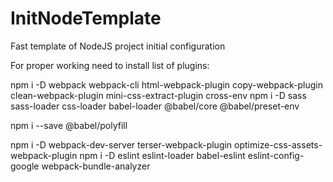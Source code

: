 # InitNodeTemplate
Fast template of NodeJS project initial configuration

For proper working need to install list of plugins:

npm i -D webpack webpack-cli html-webpack-plugin copy-webpack-plugin clean-webpack-plugin mini-css-extract-plugin cross-env	
npm i -D sass sass-loader css-loader babel-loader @babel/core @babel/preset-env

npm i --save @babel/polyfill

npm i -D webpack-dev-server terser-webpack-plugin optimize-css-assets-webpack-plugin 
npm i -D eslint eslint-loader babel-eslint eslint-config-google webpack-bundle-analyzer